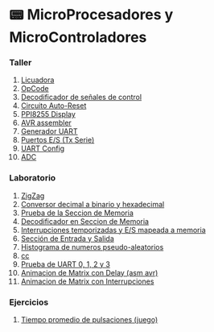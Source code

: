 # 📟 MicroProcesadores y MicroControladores

### Taller
  1. [Licuadora](./tree/main/Laboratorio/Practica%201)
  2. [OpCode]()
  3. [Decodificador de señales de control]()
  4. [Circuito Auto-Reset]()
  5. [PPI8255 Display]()
  6. [AVR assembler]()
  7. [Generador UART]()
  8. [Puertos E/S (Tx Serie)]()
  9. [UART Config]()
  10. [ADC]()

### Laboratorio
  1. [ZigZag]()
  2. [Conversor decimal a binario y hexadecimal]()
  3. [Prueba de la Seccion de Memoria]()
  4. [Decodificador en Seccion de Memoria]()
  5. [Interrupciones temporizadas y E/S mapeada a memoria]()
  6. [Sección de Entrada y Salida]()
  7. [Histograma de numeros pseudo-aleatorios]()
  8. [cc]()
  9. [Prueba de UART 0, 1, 2 y 3]()
  10. [Animacion de Matrix con Delay (asm avr)]()
  11. [Animacion de Matrix con Interrupciones]()

### Ejercicios
  1. [Tiempo promedio de pulsaciones (juego)]()